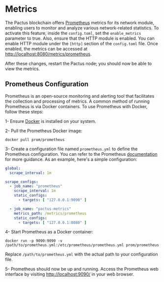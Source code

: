 # Metrics

The Pactus blockchain offers [Prometheus](https://prometheus.io/) metrics for its network module, enabling users to monitor and analyze various network-related statistics. To activate this feature, inside the `config.toml`,  set the `enable_metrics` parameter to true.  Also, ensure that the HTTP module is enabled. You can enable HTTP module under the `[http]` section of the `config.toml` file. Once enabled, the metrics can be accessed at [http://localhost:8080/metrics/prometheus](http://localhost:8080/metrics/prometheus).

After these changes, restart the Pactus node; you should now be able to view the metrics.

## Prometheus Configuration

Prometheus is an open-source monitoring and alerting tool that facilitates the collection and processing of metrics. A common method of running Prometheus is via Docker containers. To use Prometheus with Docker, follow these steps:

1- Ensure [Docker](https://www.docker.com/) is installed on your system.

2- Pull the Prometheus Docker image:

```text
docker pull prom/prometheus
```

3- Create a configuration file named `prometheus.yml` to define the Prometheus configuration. You can refer to the Prometheus [documentation](https://prometheus.io/docs/prometheus/latest/configuration/configuration/) for more guidance. As an example, here's a simple configuration:

```yaml
global:
  scrape_interval: 1m

scrape_configs:
  - job_name: "prometheus"
    scrape_interval: 1m
    static_configs:
      - targets: [ "127.0.0.1:9090" ]

  - job_name: "pactus-metrics"
    metrics_path: /metrics/prometheus
    static_configs:
      - targets: [ "127.0.0.1:8080" ]
```
4- Start Prometheus as a Docker container:

```text
docker run -p 9090:9090 -v /path/to/prometheus.yml:/etc/prometheus/prometheus.yml prom/prometheus
```
Replace `/path/to/prometheus.yml` with the actual path to your configuration file.

5- Prometheus should now be up and running. Access the Prometheus web interface by visiting [http://localhost:9090/](http://localhost:9090/) in your web browser.
